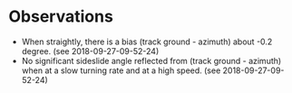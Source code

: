 # Observations
- When straightly, there is a bias (track ground - azimuth) about -0.2 degree. (see 2018-09-27-09-52-24)
- No significant sideslide angle reflected from (track ground - azimuth) when at a slow turning rate and at a high speed. (see 2018-09-27-09-52-24)


